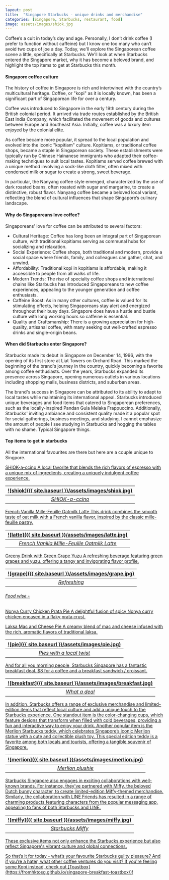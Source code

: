 ```yaml
---
layout: post
title:  "Singapore Starbucks - unique drinks and merchandise"
categories: [Singapore, Starbucks, restaurant, food]
image: assets/images/shiok.jpg
---
```


Coffee’s a cult in today’s day and age. Personally, I don’t drink coffee (I prefer to function without caffeine) but I know one too many who can’t avoid two cups of joe a day. Today, we'll explore the Singaporean coffee scene a little, specifically at Starbucks. We'll look at when Starbucks entered the Singapore market, why it has become a beloved brand, and highlight the top items to get at Starbucks this month. 

#### Singapore coffee culture

The history of coffee in Singapore is rich and intertwined with the country’s multicultural heritage. Coffee, or "kopi" as it is locally known, has been a significant part of Singaporean life for over a century.

Coffee was introduced to Singapore in the early 19th century during the British colonial period. It arrived via trade routes established by the British East India Company, which facilitated the movement of goods and cultures between Europe and Southeast Asia. Initially, coffee was a luxury item enjoyed by the colonial elite.

As coffee became more popular, it spread to the local population and evolved into the iconic "kopitiam" culture. Kopitiams, or traditional coffee shops, became a staple in Singaporean society. These establishments were typically run by Chinese Hainanese immigrants who adapted their coffee-making techniques to suit local tastes. Kopitiams served coffee brewed with a unique method involving a sock-like cloth filter, often mixed with condensed milk or sugar to create a strong, sweet beverage.

In particular, the Nanyang coffee style emerged, characterized by the use of dark roasted beans, often roasted with sugar and margarine, to create a distinctive, robust flavor. Nanyang coffee became a beloved local variant, reflecting the blend of cultural influences that shape Singapore’s culinary landscape.

#### Why do Singaporeans love coffee?

Singaporeans' love for coffee can be attributed to several factors:

+ Cultural Heritage: Coffee has long been an integral part of Singaporean culture, with traditional kopitiams serving as communal hubs for socializing and relaxation.
+ Social Experience: Coffee shops, both traditional and modern, provide a social space where friends, family, and colleagues can gather, chat, and unwind.
+ Affordability: Traditional kopi in kopitiams is affordable, making it accessible to people from all walks of life.
+ Modern Trends: The rise of specialty coffee shops and international chains like Starbucks has introduced Singaporeans to new coffee experiences, appealing to the younger generation and coffee enthusiasts.
+ Caffeine Boost: As in many other cultures, coffee is valued for its stimulating effects, helping Singaporeans stay alert and energized throughout their busy days. Singapore does have a hustle and bustle culture with long working hours so caffeine is essential.
+ Quality and Craftsmanship: There is a growing appreciation for high-quality, artisanal coffee, with many seeking out well-crafted espresso drinks and single-origin beans.

#### When did Starbucks enter Singapore?

Starbucks made its debut in Singapore on December 14, 1996, with the opening of its first store at Liat Towers on Orchard Road. This marked the beginning of the brand's journey in the country, quickly becoming a favorite among coffee enthusiasts. Over the years, Starbucks expanded its presence across Singapore, opening numerous outlets in various locations including shopping malls, business districts, and suburban areas.

The brand's success in Singapore can be attributed to its ability to adapt to local tastes while maintaining its international appeal. Starbucks introduced unique beverages and food items that catered to Singaporean preferences, such as the locally-inspired Pandan Gula Melaka Frappuccino. Additionally, Starbucks' inviting ambiance and consistent quality made it a popular spot for social gatherings, business meetings, and studying. I cannot emphasize the amount of people I see studying in Starbucks and hogging the tables with no shame. Typical Singapore things.

#### Top items to get in starbucks

All the international favourites are there but here are a couple unique to Singpore.

<u>SHIOK-a-ccino<u>
A local favorite that blends the rich flavors of espresso with a unique mix of ingredients, creating a uniquely indulgent coffee experience.

| ![shiok]({{ site.baseurl }}/assets/images/shiok.jpg)
|:--:| 
|  *SHIOK-a-ccino*  |

<u>French Vanilla Mille-Feuille Oatmilk Latte<u>
This drink combines the smooth taste of oat milk with a French vanilla flavor, inspired by the classic mille-feuille pastry.

| ![latte]({{ site.baseurl }}/assets/images/latte.jpg)
|:--:| 
|  *French Vanilla Mille-Feuille Oatmilk Latte*  |

<u>Greeny Drink with Green Grape Yuzu<u>
A refreshing beverage featuring green grapes and yuzu, offering a tangy and invigorating flavor profile.

| ![grape]({{ site.baseurl }}/assets/images/grape.jpg)
|:--:| 
|  *Refreshing*  |

###### Food wise -

<u>Nonya Curry Chicken Prata Pie<u>
A delightful fusion of spicy Nonya curry chicken encased in a flaky prata crust.

<u>Laksa Mac and Cheese Pie<u>
A creamy blend of mac and cheese infused with the rich, aromatic flavors of traditional laksa.

| ![pie]({{ site.baseurl }}/assets/images/pie.jpg)
|:--:| 
|  *Pies with a local twist*  |

And for all you morning people, Starbucks Singapore has a fantastic breakfast deal. $8 for a coffee and a breakfast sandwich / croissant.

| ![breakfast]({{ site.baseurl }}/assets/images/breakfast.jpg)
|:--:| 
|  *What a deal*  |

In addition, Starbucks offers a range of exclusive merchandise and limited-edition items that reflect local culture and add a unique touch to the Starbucks experience. One standout item is the color-changing cups, which feature designs that transform when filled with cold beverages, providing a fun and interactive way to enjoy your drink. Another popular item is the Merlion Starbucks teddy, which celebrates Singapore’s iconic Merlion statue with a cute and collectible plush toy. This special edition teddy is a favorite among both locals and tourists, offering a tangible souvenir of Singapore.

| ![merlion]({{ site.baseurl }}/assets/images/merlion.jpg)
|:--:| 
|  *Merlion plushie*  |

Starbucks Singapore also engages in exciting collaborations with well-known brands. For instance, they've partnered with Miffy, the beloved Dutch bunny character, to create limited-edition Miffy-themed merchandise. Similarly, the collaboration with LINE Friends has resulted in a range of charming products featuring characters from the popular messaging app, appealing to fans of both Starbucks and LINE.

| ![miffy]({{ site.baseurl }}/assets/images/miffy.jpg)
|:--:| 
|  *Starbucks Miffy*  |

These exclusive items not only enhance the Starbucks experience but also reflect Singapore's vibrant culture and global connections.

So that’s it for today - what’s your favourite Starbucks guilty pleasure? And if you’re a hater, what other coffee ventures do you visit? If you're feeling some Kopi instead, check out [Toastbox] (https://fromhktosg.github.io/singapore-breakfast-toastbox/)!